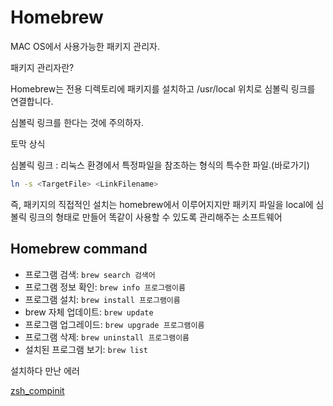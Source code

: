 # Homebrew

MAC OS에서 사용가능한 패키지 관리자.

패키지 관리자란?

Homebrew는 전용 디렉토리에 패키지를 설치하고 /usr/local 위치로 심볼릭 링크를 연결합니다.

심볼릭 링크를 한다는 것에 주의하자.

토막 상식

심볼릭 링크 : 리눅스 환경에서 특정파일을 참조하는 형식의 특수한 파일.(바로가기)

```bash
ln -s <TargetFile> <LinkFilename>
```

즉, 패키지의 직접적인 설치는 homebrew에서 이루어지지만 패키지 파일을 local에 심볼릭 링크의 형태로 만들어 똑같이 사용할 수 있도록 관리해주는 소프트웨어

## Homebrew command

- 프로그램 검색: `brew search 검색어`
- 프로그램 정보 확인: `brew info 프로그램이름`
- 프로그램 설치: `brew install 프로그램이름`
- brew 자체 업데이트: `brew update`
- 프로그램 업그레이드: `brew upgrade 프로그램이름`
- 프로그램 삭제: `brew uninstall 프로그램이름`
- 설치된 프로그램 보기: `brew list`

설치하다 만난 에러

[zsh_compinit](./../ErrorCase/zsh_compinit.md)